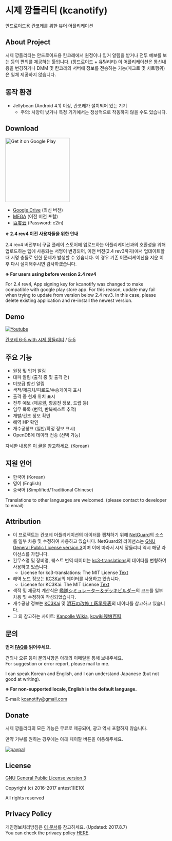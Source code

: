 # 시제 깡들리티 (kcanotify)

안드로이드용 칸코레를 위한 뷰어 어플리케이션


About Project
-------
시제 깡들리티는 안드로이드용 칸코레에서 원정이나 입거 알림을 받거나 전투 예보를 보는 등의 편의를 제공하는 툴입니다. (깡드로이드 + 유틸리티) 이 어플리케이션은 통신내용을 변경하거나 DMM 및 칸코레의 서버에 정보를 전송하는 기능(매크로 및 치트행위)은 일체 제공하지 않습니다.

동작 환경
-------
- Jellybean (Android 4.1) 이상, 칸코레가 설치되어 있는 기기
  - 주의: 사양이 낮거나 특정 기기에서는 정상적으로 작동하지 않을 수도 있습니다.

Download
-------
<a href='https://play.google.com/store/apps/details?id=com.antest1.kcanotify&pcampaignid=MKT-Other-global-all-co-prtnr-py-PartBadge-Mar2515-1'><img alt='Get it on Google Play' src='https://play.google.com/intl/en_us/badges/images/generic/en_badge_web_generic.png' width="200px"/></a>
- [Google Drive](http://bit.ly/kcanotifydown) (최신 버전)
- [MEGA](https://mega.nz/#F!0FtUTBoB!cSUJtRA76C4KBcrnc2-xdw) (이전 버전 포함)
- [百度云](http://pan.baidu.com/s/1i5f37Rv) (Password: c2in)

**※ 2.4 rev4 이전 사용자들을 위한 안내**

2.4 rev4 버전부터 구글 플레이 스토어에 업로드하는 어플리케이션과의 호환성을 위해 업로드하는 앱에 사용되는 서명이 변경되어, 이전 버전(2.4 rev3까지)에서 업데이트할 때 서명 충돌로 인한 문제가 발생할 수 있습니다. 이 경우 기존 어플리케이션을 지운 이후 다시 설치해주시면 감사하겠습니다.

**※ For users using before version 2.4 rev4**

For 2.4 rev4, App signing key for kcanotify was changed to make compatible with google play store app.  For this reason, update may fail when trying to update from version below 2.4 rev3. In this case, please delete existing application and re-install the newest version.

Demo
-------
[![Youtube](https://img.youtube.com/vi/ZEAor_9jsaM/0.jpg)](https://www.youtube.com/watch?v=ZEAor_9jsaM)

[칸코레 6-5 with 시제 깡들리티](https://www.youtube.com/watch?v=ZEAor_9jsaM) / [5-5](https://www.youtube.com/watch?v=QHg9exh9zQ8)

주요 기능
-------
- 원정 및 입거 알림
- 대파 알림 (출격 중 및 출격 전)
- 미보급 함선 알림
- 색적/제공치/피로도/수송게이지 표시
- 출격 중 현재 위치 표시
- 전투 예보 (제공권, 항공전 정보, 드랍 등)
- 임무 목록 (번역, 반복퀘스트 추적)
- 개발/건조 정보 확인
- 해역 HP 확인
- 개수공창표 (일반/확정 정보 표시)
- OpenDB에 데이터 전송 (선택 가능)

자세한 내용은 [이 글](http://gall.dcinside.com/board/view/?id=kancolle&no=5357703)을 참고하세요. (Korean)

지원 언어
-------
- 한국어 (Korean)
- 영어 (English)
- 중국어 (Simplified/Traditional Chinese)

Translations to other languages are welcomed. (please contact to developer to email)  

Attribution
-------
- 이 프로젝트는 칸코레 어플리케이션의 데이터를 캡쳐하기 위해 [NetGuard](https://github.com/M66B/NetGuard/)의 소스를 일부 차용 및 수정하여 사용하고 있습니다. NetGuard의 라이선스는 [GNU General Public License version 3](http://www.gnu.org/licenses/gpl.txt)이며 이에 따라서 시제 깡들리티 역시 해당 라이선스를 가집니다.
- 칸무스명 및 장비명, 퀘스트 번역 데이터는 [kc3-translations](https://github.com/KC3Kai/kc3-translations)의 데이터를 변형하여 사용하고 있습니다.
  - License for kc3-translations: The MIT License [Text](https://github.com/KC3Kai/kc3-translations/blob/master/LICENSE)
- 해역 노드 정보는 [KC3Kai](https://github.com/KC3Kai/KC3Kai)의 데이터를 사용하고 있습니다. 
  - License for KC3Kai: The MIT License [Text](https://github.com/KC3Kai/KC3Kai/blob/master/LICENSE)
- 색적 및 제공치 계산식은 [艦隊シミュレーター＆デッキビルダー](http://kancolle-calc.net/deckbuilder.html)의 코드를 일부 차용 및 수정하여 작성되었습니다.
- 개수공창 정보는 [KC3Kai](https://github.com/KC3Kai/KC3Kai) 및 [明石の改修工廠早見表](http://akashi-list.me)의 데이터를 참고하고 있습니다.
- 그 외 참고하는 사이트: [Kancolle Wikia](http://kancolle.wikia.com), [kcwiki舰娘百科](https://zh.kcwiki.org)

문의
-------
**먼저 [FAQ](FAQ.md)를 읽어주세요.**

건의나 오류 등이 문의사항은 아래의 이메일을 통해 보내주세요.   
For suggestion or error report, please mail to me.  

I can speak Korean and English, and I can understand Japanese (but not good at writing).  

**※ For non-supported locale, English is the default language.**

E-mail: kcanotify@gmail.com

Donate
-------
시제 깡들리티의 모든 기능은 무료로 제공되며, 광고 역시 포함하지 않습니다.

만약 기부를 원하는 경우에는 아래 페이팔 버튼을 이용해주세요. 

[![paypal](https://www.paypalobjects.com/en_US/i/btn/btn_donateCC_LG.gif)](https://www.paypal.com/cgi-bin/webscr?cmd=_s-xclick&hosted_button_id=HU7EZHKLNEW4C)


License
-------
[GNU General Public License version 3](http://www.gnu.org/licenses/gpl.txt)

Copyright (c) 2016-2017 antest1(IE10)

All rights reserved


Privacy Policy
-------
개인정보처리방침은 [이 문서](private_policy.md)를 참고하세요. (Updated: 2017.8.7)  
You can check the privacy policy [HERE](private_policy.md).
